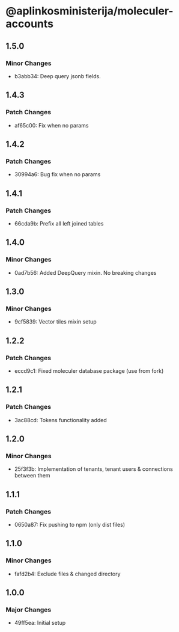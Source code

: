 # @aplinkosministerija/moleculer-accounts

## 1.5.0

### Minor Changes

- b3abb34: Deep query jsonb fields.

## 1.4.3

### Patch Changes

- af65c00: Fix when no params

## 1.4.2

### Patch Changes

- 30994a6: Bug fix when no params

## 1.4.1

### Patch Changes

- 66cda9b: Prefix all left joined tables

## 1.4.0

### Minor Changes

- 0ad7b56: Added DeepQuery mixin. No breaking changes

## 1.3.0

### Minor Changes

- 9cf5839: Vector tiles mixin setup

## 1.2.2

### Patch Changes

- eccd9c1: Fixed moleculer database package (use from fork)

## 1.2.1

### Patch Changes

- 3ac88cd: Tokens functionality added

## 1.2.0

### Minor Changes

- 25f3f3b: Implementation of tenants, tenant users & connections between them

## 1.1.1

### Patch Changes

- 0650a87: Fix pushing to npm (only dist files)

## 1.1.0

### Minor Changes

- fafd2b4: Exclude files & changed directory

## 1.0.0

### Major Changes

- 49ff5ea: Initial setup
